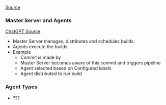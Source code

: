 [Source](https://www.youtube.com/watch?v=6YZvp2GwT0A)

### Master Server and Agents
[ChatGPT Source](https://chatgpt.com/c/66da0706-b5bc-8012-bcce-59468a9d7f86)
- Master Server manages, distributes and schedules builds.  
- Agents execute the builds
- Example
	- Commit is made by
	- Master Server becomes aware of this commit and triggers pipeline
	- Agent selected based on Configured labels
	- Agent distributed to run build

### Agent Types
- ???

